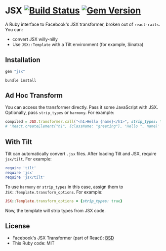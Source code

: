 # JSX [![Build Status](https://travis-ci.org/rmosolgo/jsx-ruby.svg?branch=master)](https://travis-ci.org/rmosolgo/jsx-ruby) [![Gem Version](https://badge.fury.io/rb/jsx.svg)](http://badge.fury.io/rb/jsx)

A Ruby interface to Facebook's JSX transformer, broken out of `react-rails`. You can:

- convert JSX willy-nilly
- Use `JSX::Template` with a Tilt environment (for example, Sinatra)

## Installation

```ruby
gem "jsx"
```

```
bundle install
```

## Ad Hoc Transform

You can access the transformer directly. Pass it some JavaScript with JSX. Optionally, pass `strip_types` or `harmony`. For example:

```ruby
compiled = JSX.transformer.call("<h1>Hello {name}</h1>", strip_types: true, harmony: true)
# 'React.createElement("h1", {className: "greeting"}, "Hello ", name)'
```

## With Tilt

Tilt can automatically convert `.jsx` files. After loading Tilt and JSX, require `jsx/tilt`. For example:

```ruby
require 'tilt'
require 'jsx'
require 'jsx/tilt'
```

To use `harmony` or `strip_types` in this case, assign them to `JSX::Template.transform_options`. For example:

```ruby
JSX::Template.transform_options = {strip_types: true}
```

Now, the template will strip types from JSX code.

## License

- Facebook's JSX Transformer (part of React): [BSD](https://github.com/facebook/react/blob/master/LICENSE)
- This Ruby code: MIT